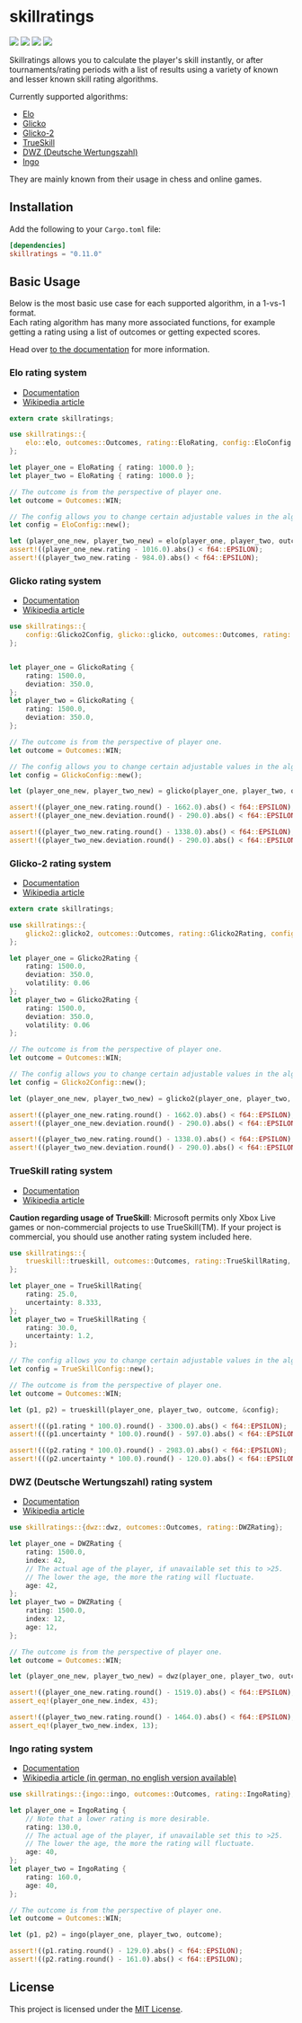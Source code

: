# skillratings

[![](https://img.shields.io/crates/v/skillratings)](https://crates.io/crates/skillratings)
[![](https://img.shields.io/docsrs/skillratings)](https://docs.rs/skillratings/)
[![](https://codecov.io/gh/atomflunder/skillratings/branch/master/graph/badge.svg?token=JFSA86GAX1)](https://codecov.io/gh/atomflunder/skillratings)
[![](https://img.shields.io/crates/d/skillratings)](https://crates.io/crates/skillratings)

Skillratings allows you to calculate the player's skill instantly, or after tournaments/rating periods with a list of results using a variety of known and lesser known skill rating algorithms.

Currently supported algorithms:

- [Elo](#elo-rating-system)
- [Glicko](#glicko-rating-system)
- [Glicko-2](#glicko-2-rating-system)
- [TrueSkill](#trueskill-rating-system)
- [DWZ (Deutsche Wertungszahl)](#dwz-deutsche-wertungszahl-rating-system)
- [Ingo](#ingo-rating-system)

They are mainly known from their usage in chess and online games.

## Installation

Add the following to your `Cargo.toml` file:

```toml
[dependencies]
skillratings = "0.11.0"
```

## Basic Usage

Below is the most basic use case for each supported algorithm, in a 1-vs-1 format.  
Each rating algorithm has many more associated functions, for example getting a rating using a list of outcomes or getting expected scores.

Head over [to the documentation](https://docs.rs/skillratings/) for more information.

### Elo rating system

- [Documentation](https://docs.rs/skillratings/latest/skillratings/elo/index.html)
- [Wikipedia article](https://en.wikipedia.org/wiki/Elo_rating_system)

```rust
extern crate skillratings;

use skillratings::{
    elo::elo, outcomes::Outcomes, rating::EloRating, config::EloConfig
};

let player_one = EloRating { rating: 1000.0 };
let player_two = EloRating { rating: 1000.0 };

// The outcome is from the perspective of player one.
let outcome = Outcomes::WIN;

// The config allows you to change certain adjustable values in the algorithms.
let config = EloConfig::new();

let (player_one_new, player_two_new) = elo(player_one, player_two, outcome, &config);
assert!((player_one_new.rating - 1016.0).abs() < f64::EPSILON);
assert!((player_two_new.rating - 984.0).abs() < f64::EPSILON);
```

### Glicko rating system

- [Documentation](https://docs.rs/skillratings/latest/skillratings/glicko/index.html)
- [Wikipedia article](https://en.wikipedia.org/wiki/Glicko_rating_system)

```rust
use skillratings::{
    config::Glicko2Config, glicko::glicko, outcomes::Outcomes, rating::GlickoRating,
};


let player_one = GlickoRating {
    rating: 1500.0,
    deviation: 350.0,
};
let player_two = GlickoRating {
    rating: 1500.0,
    deviation: 350.0,
};

// The outcome is from the perspective of player one.
let outcome = Outcomes::WIN;

// The config allows you to change certain adjustable values in the algorithms.
let config = GlickoConfig::new();

let (player_one_new, player_two_new) = glicko(player_one, player_two, outcome, &config);

assert!((player_one_new.rating.round() - 1662.0).abs() < f64::EPSILON);
assert!((player_one_new.deviation.round() - 290.0).abs() < f64::EPSILON);

assert!((player_two_new.rating.round() - 1338.0).abs() < f64::EPSILON);
assert!((player_two_new.deviation.round() - 290.0).abs() < f64::EPSILON);
```

### Glicko-2 rating system

- [Documentation](https://docs.rs/skillratings/latest/skillratings/glicko2/index.html)
- [Wikipedia article](https://en.wikipedia.org/wiki/Glicko-2)

```rust
extern crate skillratings;

use skillratings::{
    glicko2::glicko2, outcomes::Outcomes, rating::Glicko2Rating, config::Glicko2Config
};

let player_one = Glicko2Rating { 
    rating: 1500.0, 
    deviation: 350.0, 
    volatility: 0.06 
};
let player_two = Glicko2Rating { 
    rating: 1500.0, 
    deviation: 350.0, 
    volatility: 0.06 
};

// The outcome is from the perspective of player one.
let outcome = Outcomes::WIN;

// The config allows you to change certain adjustable values in the algorithms.
let config = Glicko2Config::new();

let (player_one_new, player_two_new) = glicko2(player_one, player_two, outcome, &config);

assert!((player_one_new.rating.round() - 1662.0).abs() < f64::EPSILON);
assert!((player_one_new.deviation.round() - 290.0).abs() < f64::EPSILON);

assert!((player_two_new.rating.round() - 1338.0).abs() < f64::EPSILON);
assert!((player_two_new.deviation.round() - 290.0).abs() < f64::EPSILON);
```

### TrueSkill rating system

- [Documentation](https://docs.rs/skillratings/latest/skillratings/trueskill/index.html)
- [Wikipedia article](https://en.wikipedia.org/wiki/TrueSkill)

**Caution regarding usage of TrueSkill**: 
Microsoft permits only Xbox Live games or non-commercial projects to use TrueSkill(TM). 
If your project is commercial, you should use another rating system included here.

```rust
use skillratings::{
    trueskill::trueskill, outcomes::Outcomes, rating::TrueSkillRating, config::TrueSkillConfig
};

let player_one = TrueSkillRating{
    rating: 25.0,
    uncertainty: 8.333,
};
let player_two = TrueSkillRating {
    rating: 30.0,
    uncertainty: 1.2,
};

// The config allows you to change certain adjustable values in the algorithms.
let config = TrueSkillConfig::new();

// The outcome is from the perspective of player one.
let outcome = Outcomes::WIN;

let (p1, p2) = trueskill(player_one, player_two, outcome, &config);

assert!(((p1.rating * 100.0).round() - 3300.0).abs() < f64::EPSILON);
assert!(((p1.uncertainty * 100.0).round() - 597.0).abs() < f64::EPSILON);

assert!(((p2.rating * 100.0).round() - 2983.0).abs() < f64::EPSILON);
assert!(((p2.uncertainty * 100.0).round() - 120.0).abs() < f64::EPSILON);
```

### DWZ (Deutsche Wertungszahl) rating system

- [Documentation](https://docs.rs/skillratings/latest/skillratings/dwz/index.html)
- [Wikipedia article](https://en.wikipedia.org/wiki/Deutsche_Wertungszahl)

```rust
use skillratings::{dwz::dwz, outcomes::Outcomes, rating::DWZRating};

let player_one = DWZRating {
    rating: 1500.0,
    index: 42,
    // The actual age of the player, if unavailable set this to >25.
    // The lower the age, the more the rating will fluctuate.
    age: 42,
};
let player_two = DWZRating {
    rating: 1500.0,
    index: 12,
    age: 12,
};

// The outcome is from the perspective of player one.
let outcome = Outcomes::WIN;

let (player_one_new, player_two_new) = dwz(player_one, player_two, outcome);

assert!((player_one_new.rating.round() - 1519.0).abs() < f64::EPSILON);
assert_eq!(player_one_new.index, 43);

assert!((player_two_new.rating.round() - 1464.0).abs() < f64::EPSILON);
assert_eq!(player_two_new.index, 13);
```

### Ingo rating system

- [Documentation](https://docs.rs/skillratings/latest/skillratings/ingo/index.html)
- [Wikipedia article (in german, no english version available)](https://de.wikipedia.org/wiki/Ingo-Zahl)

```rust
use skillratings::{ingo::ingo, outcomes::Outcomes, rating::IngoRating};

let player_one = IngoRating {
    // Note that a lower rating is more desirable.
    rating: 130.0,
    // The actual age of the player, if unavailable set this to >25.
    // The lower the age, the more the rating will fluctuate.
    age: 40,
};
let player_two = IngoRating {
    rating: 160.0,
    age: 40,
};

// The outcome is from the perspective of player one.
let outcome = Outcomes::WIN;

let (p1, p2) = ingo(player_one, player_two, outcome);

assert!((p1.rating.round() - 129.0).abs() < f64::EPSILON);
assert!((p2.rating.round() - 161.0).abs() < f64::EPSILON);
```

## License

This project is licensed under the [MIT License](/LICENSE).
